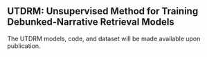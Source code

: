 ## UTDRM: Unsupervised Method for Training Debunked-Narrative Retrieval Models
The UTDRM models, code, and dataset will be made available upon publication.
